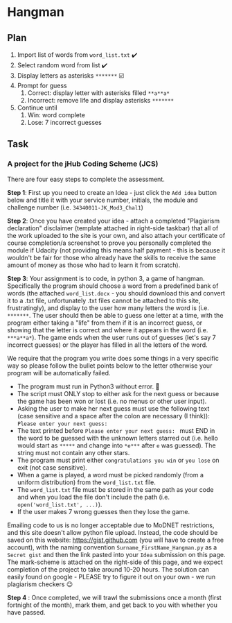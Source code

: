 # Hangman

## Plan

1. Import list of words from ``word_list.txt`` :heavy_check_mark:
1. Select random word from list :heavy_check_mark:
1. Display letters as asterisks ``*******`` :ballot_box_with_check:
1. Prompt for guess
	1. Correct: display letter with asterisks filled ``**a**a*``
	1. Incorrect: remove life and display asterisks ``*******``
1. Continue until
	1. Win: word complete
	1. Lose: 7 incorrect guesses

## Task

### A project for the jHub Coding Scheme (JCS)

There are four easy steps to complete the assessment.

**Step 1**: First up you need to create an Idea - just click the ``Add idea`` button below and title it with your service number, initials, the module and challenge number (i.e. ``34340011-JK_Mod3_Chal1``)

**Step 2**: Once you have created your idea - attach a completed "Plagiarism declaration" disclaimer (template attached in right-side taskbar) that all of the work uploaded to the site is your own, and also attach your certificate of course completion/a screenshot to prove you personally completed the module if Udacity (not providing this means half payment - this is because it wouldn't be fair for those who already have the skills to receive the same amount of money as those who had to learn it from scratch).

**Step 3**: Your assignment is to code, in python 3, a game of hangman. Specifically the program should choose a word from a predefined bank of words (the attached ``word_list.docx`` - you should download this and convert it to a .txt file, unfortunately .txt files cannot be attached to this site, frustratingly), and display to the user how many letters the word is (i.e. ``*******``. The user should then be able to guess one letter at a time, with the program either taking a "life" from them if it is an incorrect guess, or showing that the letter is correct and where it appears in the word (i.e. ``***a**a*``). The game ends when the user runs out of guesses (let's say 7 incorrect guesses) or the player has filled in all the letters of the word.

We require that the program you write does some things in a very specific way so please follow the bullet points below to the letter otherwise your program will be automatically failed.

* The program must run in Python3 without error. :snake:
* The script must ONLY stop to either ask for the next guess or because the game has been won or lost (i.e. no menus or other user input).
* Asking the user to make her next guess must use the following text (case sensitive and a space after the colon are necessary (I think)): ``Please enter your next guess: ``
* The text printed before ``Please enter your next guess: `` must END in the word to be guessed with the unknown letters starred out (i.e. hello would start as ``*****`` and change into ``*e***`` after ``e`` was guessed). The string must not contain any other stars.
* The program must print either ``congratulations you win`` or ``you lose`` on exit (not case sensitive).
* When a game is played, a word must be picked randomly (from a uniform distribution) from the ``word_list.txt`` file.
* The ``word_list.txt`` file must be stored in the same path as your code and when you load the file don't include the path (i.e. ``open('word_list.txt', ...)``).
* If the user makes 7 wrong guesses then they lose the game.

Emailing code to us is no longer acceptable due to MoDNET restrictions, and this site doesn't allow python file upload. Instead, the code should be saved on this website: https://gist.github.com (you will have to create a free account), with the naming convention ``Surname_FirstName_Hangman.py`` as a ``Secret gist`` and then the link pasted into your ``Idea`` submission on this page. The mark-scheme is attached on the right-side of this page, and we expect completion of the project to take around 10-20 hours. The solution can easily found on google - PLEASE try to figure it out on your own - we run plagiarism checkers :wink:

**Step 4** : Once completed, we will trawl the submissions once a month (first fortnight of the month), mark them, and get back to you with whether you have passed.